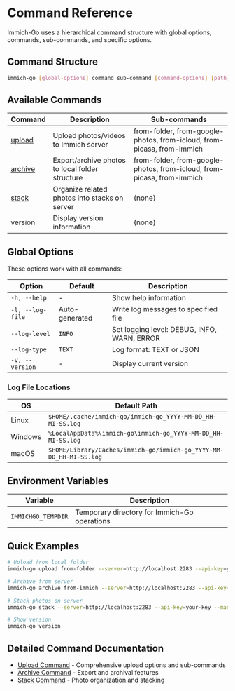 # Command Reference

Immich-Go uses a hierarchical command structure with global options, commands, sub-commands, and specific options.

## Command Structure

```bash
immich-go [global-options] command sub-command [command-options] [path]
```

## Available Commands

| Command | Description | Sub-commands |
|---------|-------------|--------------|
| [upload](upload.md) | Upload photos/videos to Immich server | from-folder, from-google-photos, from-icloud, from-picasa, from-immich |
| [archive](archive.md) | Export/archive photos to local folder structure | from-folder, from-google-photos, from-icloud, from-picasa, from-immich |
| [stack](stack.md) | Organize related photos into stacks on server | (none) |
| version | Display version information | (none) |

## Global Options

These options work with all commands:

| Option | Default | Description |
|--------|---------|-------------|
| `-h, --help` | - | Show help information |
| `-l, --log-file` | Auto-generated | Write log messages to specified file |
| `--log-level` | `INFO` | Set logging level: DEBUG, INFO, WARN, ERROR |
| `--log-type` | `TEXT` | Log format: TEXT or JSON |
| `-v, --version` | - | Display current version |

### Log File Locations

| OS | Default Path |
|----|-------------|
| Linux | `$HOME/.cache/immich-go/immich-go_YYYY-MM-DD_HH-MI-SS.log` |
| Windows | `%LocalAppData%\immich-go\immich-go_YYYY-MM-DD_HH-MI-SS.log` |
| macOS | `$HOME/Library/Caches/immich-go/immich-go_YYYY-MM-DD_HH-MI-SS.log` |

## Environment Variables

| Variable | Description |
|----------|-------------|
| `IMMICHGO_TEMPDIR` | Temporary directory for Immich-Go operations |

## Quick Examples

```bash
# Upload from local folder
immich-go upload from-folder --server=http://localhost:2283 --api-key=your-key /photos

# Archive from server
immich-go archive from-immich --server=http://localhost:2283 --api-key=your-key --write-to-folder=/backup

# Stack photos on server
immich-go stack --server=http://localhost:2283 --api-key=your-key --manage-burst=Stack

# Show version
immich-go version
```

## Detailed Command Documentation

- [Upload Command](upload.md) - Comprehensive upload options and sub-commands
- [Archive Command](archive.md) - Export and archival features  
- [Stack Command](stack.md) - Photo organization and stacking